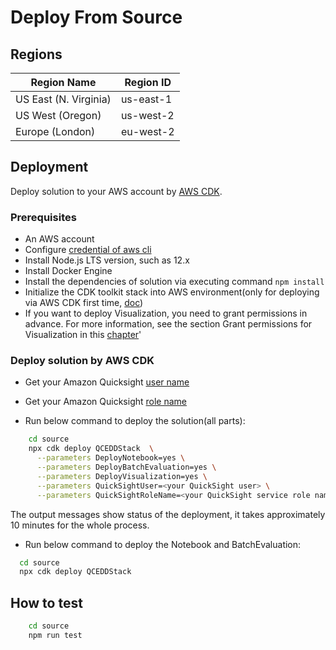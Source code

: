 
# Deploy From Source

## Regions

| Region Name | Region ID |
|----------|--------|
| US East (N. Virginia) | us-east-1 |
| US West (Oregon) | us-west-2 |
| Europe (London) | eu-west-2 |

## Deployment

Deploy solution to your AWS account by [AWS CDK](https://docs.aws.amazon.com/cdk/v2/guide/home.html).
### Prerequisites

- An AWS account
- Configure [credential of aws cli](https://docs.aws.amazon.com/cli/latest/userguide/getting-started-quickstart.html)
- Install Node.js LTS version, such as 12.x
- Install Docker Engine
- Install the dependencies of solution via executing command `npm install`
- Initialize the CDK toolkit stack into AWS environment(only for deploying via AWS CDK first time, [doc](https://docs.aws.amazon.com/cdk/v2/guide/getting_started.html#getting_started_install))
- If you want to deploy Visualization, you need to grant permissions in advance. For more information, see the section Grant permissions for Visualization in this [chapter](../docs/en/deployment.md)'
    

### Deploy solution by AWS CDK
   
   * Get your Amazon Quicksight [user name](https://us-east-1.quicksight.aws.amazon.com/sn/admin#)
   * Get your Amazon Quicksight [role name](https://us-east-1.quicksight.aws.amazon.com/sn/admin?#aws)

   * Run below command to deploy the solution(all parts):

```sh
    cd source
    npx cdk deploy QCEDDStack  \
      --parameters DeployNotebook=yes \
      --parameters DeployBatchEvaluation=yes \
      --parameters DeployVisualization=yes \
      --parameters QuickSightUser=<your QuickSight user> \
      --parameters QuickSightRoleName=<your QuickSight service role name>
```

The output messages show status of the deployment, it takes approximately 10 minutes for the whole process.

  * Run below command to deploy the Notebook and BatchEvaluation:

  ```sh
    cd source
    npx cdk deploy QCEDDStack
```

## How to test

```sh
    cd source
    npm run test
```
